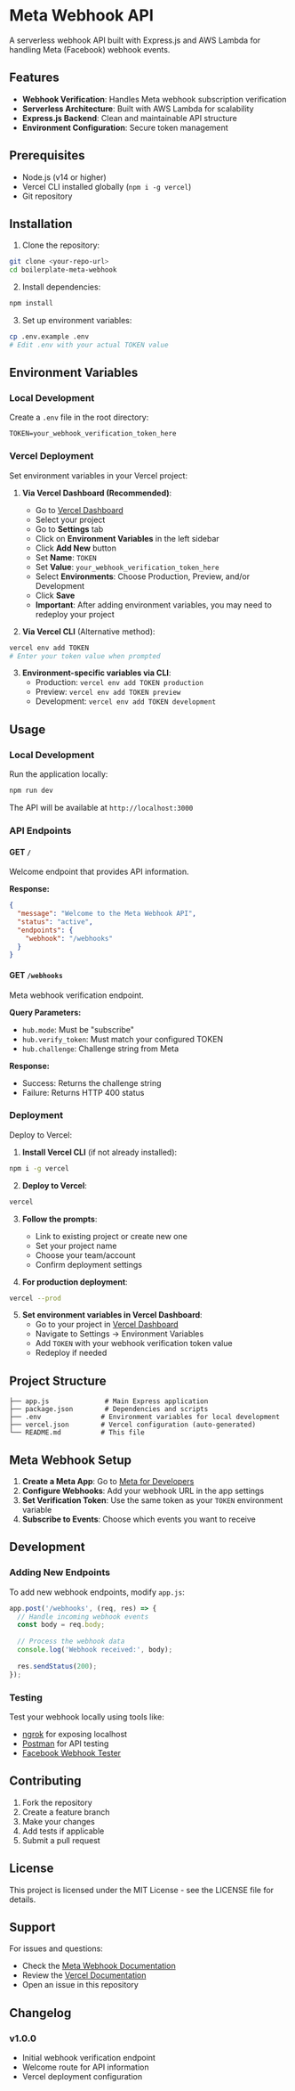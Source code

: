 # Meta Webhook API

A serverless webhook API built with Express.js and AWS Lambda for handling Meta (Facebook) webhook events.

## Features

- **Webhook Verification**: Handles Meta webhook subscription verification
- **Serverless Architecture**: Built with AWS Lambda for scalability
- **Express.js Backend**: Clean and maintainable API structure
- **Environment Configuration**: Secure token management

## Prerequisites

- Node.js (v14 or higher)
- Vercel CLI installed globally (`npm i -g vercel`)
- Git repository

## Installation

1. Clone the repository:
```bash
git clone <your-repo-url>
cd boilerplate-meta-webhook
```

2. Install dependencies:
```bash
npm install
```

3. Set up environment variables:
```bash
cp .env.example .env
# Edit .env with your actual TOKEN value
```

## Environment Variables

### Local Development
Create a `.env` file in the root directory:

```env
TOKEN=your_webhook_verification_token_here
```

### Vercel Deployment
Set environment variables in your Vercel project:

1. **Via Vercel Dashboard (Recommended)**:
   - Go to [Vercel Dashboard](https://vercel.com/dashboard)
   - Select your project
   - Go to **Settings** tab
   - Click on **Environment Variables** in the left sidebar
   - Click **Add New** button
   - Set **Name**: `TOKEN`
   - Set **Value**: `your_webhook_verification_token_here`
   - Select **Environments**: Choose Production, Preview, and/or Development
   - Click **Save**
   - **Important**: After adding environment variables, you may need to redeploy your project

2. **Via Vercel CLI** (Alternative method):
```bash
vercel env add TOKEN
# Enter your token value when prompted
```

3. **Environment-specific variables via CLI**:
   - Production: `vercel env add TOKEN production`
   - Preview: `vercel env add TOKEN preview`
   - Development: `vercel env add TOKEN development`

## Usage

### Local Development

Run the application locally:

```bash
npm run dev
```

The API will be available at `http://localhost:3000`

### API Endpoints

#### GET `/`
Welcome endpoint that provides API information.

**Response:**
```json
{
  "message": "Welcome to the Meta Webhook API",
  "status": "active",
  "endpoints": {
    "webhook": "/webhooks"
  }
}
```

#### GET `/webhooks`
Meta webhook verification endpoint.

**Query Parameters:**
- `hub.mode`: Must be "subscribe"
- `hub.verify_token`: Must match your configured TOKEN
- `hub.challenge`: Challenge string from Meta

**Response:**
- Success: Returns the challenge string
- Failure: Returns HTTP 400 status

### Deployment

Deploy to Vercel:

1. **Install Vercel CLI** (if not already installed):
```bash
npm i -g vercel
```

2. **Deploy to Vercel**:
```bash
vercel
```

3. **Follow the prompts**:
   - Link to existing project or create new one
   - Set your project name
   - Choose your team/account
   - Confirm deployment settings

4. **For production deployment**:
```bash
vercel --prod
```

5. **Set environment variables in Vercel Dashboard**:
   - Go to your project in [Vercel Dashboard](https://vercel.com/dashboard)
   - Navigate to Settings → Environment Variables
   - Add `TOKEN` with your webhook verification token value
   - Redeploy if needed

## Project Structure

```
├── app.js              # Main Express application
├── package.json        # Dependencies and scripts
├── .env               # Environment variables for local development
├── vercel.json        # Vercel configuration (auto-generated)
└── README.md          # This file
```

## Meta Webhook Setup

1. **Create a Meta App**: Go to [Meta for Developers](https://developers.facebook.com/)
2. **Configure Webhooks**: Add your webhook URL in the app settings
3. **Set Verification Token**: Use the same token as your `TOKEN` environment variable
4. **Subscribe to Events**: Choose which events you want to receive

## Development

### Adding New Endpoints

To add new webhook endpoints, modify `app.js`:

```javascript
app.post('/webhooks', (req, res) => {
  // Handle incoming webhook events
  const body = req.body;
  
  // Process the webhook data
  console.log('Webhook received:', body);
  
  res.sendStatus(200);
});
```

### Testing

Test your webhook locally using tools like:
- [ngrok](https://ngrok.com/) for exposing localhost
- [Postman](https://www.postman.com/) for API testing
- [Facebook Webhook Tester](https://developers.facebook.com/tools/echo/)

## Contributing

1. Fork the repository
2. Create a feature branch
3. Make your changes
4. Add tests if applicable
5. Submit a pull request

## License

This project is licensed under the MIT License - see the LICENSE file for details.

## Support

For issues and questions:
- Check the [Meta Webhook Documentation](https://developers.facebook.com/docs/graph-api/webhooks)
- Review the [Vercel Documentation](https://vercel.com/docs)
- Open an issue in this repository

## Changelog

### v1.0.0
- Initial webhook verification endpoint
- Welcome route for API information
- Vercel deployment configuration
